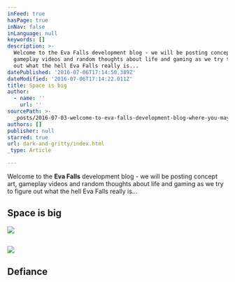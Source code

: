 ```yaml
---
inFeed: true
hasPage: true
inNav: false
inLanguage: null
keywords: []
description: >-
  Welcome to the Eva Falls development blog - we will be posting concept art,
  gameplay videos and random thoughts about life and gaming as we try to figure
  out what the hell Eva Falls really is...
datePublished: '2016-07-06T17:14:50.389Z'
dateModified: '2016-07-06T17:14:22.011Z'
title: Space is big
author:
  - name: ''
    url: ''
sourcePath: >-
  _posts/2016-07-03-welcome-to-eva-falls-development-blog-where-you-may-find-co.md
authors: []
publisher: null
starred: true
url: dark-and-gritty/index.html
_type: Article

---
```

Welcome to the **Eva Falls** development blog - we will be posting concept art, gameplay videos and random thoughts about life and gaming as we try to figure out what the hell Eva Falls really is...

## Space is big
![](https://the-grid-user-content.s3-us-west-2.amazonaws.com/5bdf8984-9907-41bd-8573-67f991f229b9.png)

## ![](https://the-grid-user-content.s3-us-west-2.amazonaws.com/97b5c5e8-bf94-4ea4-aaa9-df6723a405c1.png)

## Defiance
